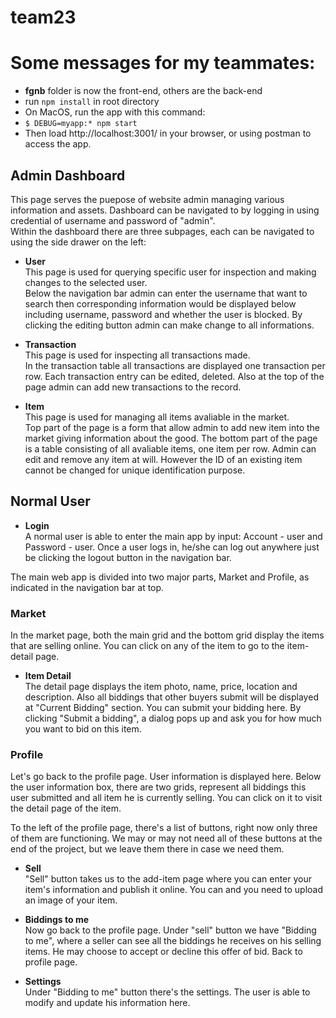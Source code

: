 # team23

# Some messages for my teammates: 
- **fgnb** folder is now the front-end, others are the back-end
- run `npm install` in root directory
- On MacOS, run the app with this command:
- `$ DEBUG=myapp:* npm start`
- Then load http://localhost:3001/ in your browser, or using postman to access the app.

## Admin Dashboard
This page serves the puepose of website admin managing various information and assets. Dashboard can be navigated to by logging in using credential of username and password of "admin".  
Within the dashboard there are three subpages, each can be navigated to using the side drawer on the left:

 - **User**  
 This page is used for querying specific user for inspection and making changes to the selected user.  
 Below the navigation bar admin can enter the username that want to search then corresponding information would be displayed below including username, password and whether the user is blocked. By clicking the editing button admin can make change to all informations.

 - **Transaction**  
 This page is used for inspecting all transactions made.  
 In the transaction table all transactions are displayed one transaction per row. Each transaction entry can be edited, deleted. Also at the top of the page admin can add new transactions to the record.

 - **Item**  
 This page is used for managing all items avaliable in the market.  
 Top part of the page is a form that allow admin to add new item into the market giving information about the good. The bottom part of the page is a table consisting of all avaliable items, one item per row. Admin can edit and remove any item at will. However the ID of an existing item cannot be changed for unique identification purpose.

 ## Normal User
  - **Login**  
A normal user is able to enter the main app by input: Account - user and Password - user. Once a user logs in, he/she can log out anywhere just be clicking the logout button in the navigation bar. 

The main web app is divided into two major parts, Market and Profile, as indicated in the navigation bar at top.   

### Market
In the market page, both the main grid and the bottom grid display the items that are selling online. You can click on any of the item to go to the item-detail page. 

 - **Item Detail**  
The detail page displays the item photo, name, price, location and description. Also all biddings that other buyers submit will be displayed at "Current Bidding" section. You can submit your bidding here. By clicking "Submit a bidding", a dialog pops up and ask you for how much you want to bid on this item. 

### Profile
Let's go back to the profile page. User information is displayed here. Below the user information box, there are two grids, represent all biddings this user submitted and all item he is currently selling. You can click on it to visit the detail page of the item. 

To the left of the profile page, there's a list of buttons, right now only three of them are functioning. We may or may not need all of these buttons at the end of the project, but we leave them there in case we need them. 

 - **Sell**  
"Sell" button takes us to the add-item page where you can enter your item's information and publish it online. You can and you need to upload an image of your item. 

 - **Biddings to me**  
Now go back to the profile page. Under "sell" button we have "Bidding to me", where a seller can see all the biddings he receives on his selling items. He may choose to accept or decline this offer of bid. Back to profile page. 

 - **Settings**  
Under "Bidding to me" button there's the settings. The user is able to modify and update his information here. 
